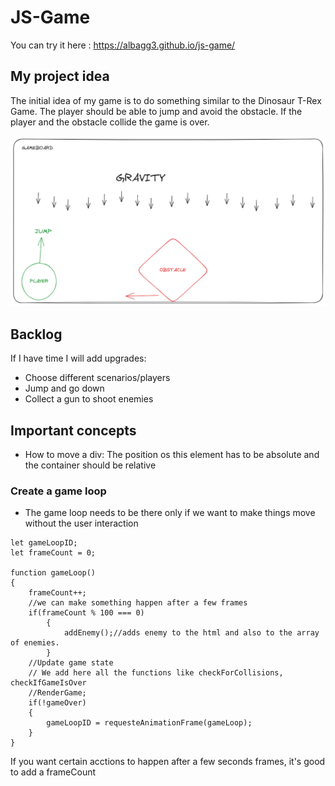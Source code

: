 

# JS-Game
You can try it here : 
 https://albagg3.github.io/js-game/
## My project idea
The initial idea of my game is to do something similar to the Dinosaur T-Rex Game.
The player should be able to jump and avoid the obstacle. 
If the player and the obstacle collide the game is over.

![](./project-planning/main-idea.png)

## Backlog

If I have time I will add upgrades:

- Choose different scenarios/players
- Jump and go down
- Collect a gun to shoot enemies



## Important concepts

- How to move a div: The position os this element has to be absolute and the container should be relative

### Create a game loop

- The game loop needs to be there only if we want to make things move without the user interaction 
```
let gameLoopID;
let frameCount = 0;

function gameLoop()
{
    frameCount++;
    //we can make something happen after a few frames
    if(frameCount % 100 === 0)
        {
            addEnemy();//adds enemy to the html and also to the array of enemies.
        }
    //Update game state
    // We add here all the functions like checkForCollisions, checkIfGameIsOver
    //RenderGame;
    if(!gameOver)
    {
        gameLoopID = requesteAnimationFrame(gameLoop);
    }
}
```

If you want certain acctions to happen after a few seconds frames, it's good to add a frameCount
